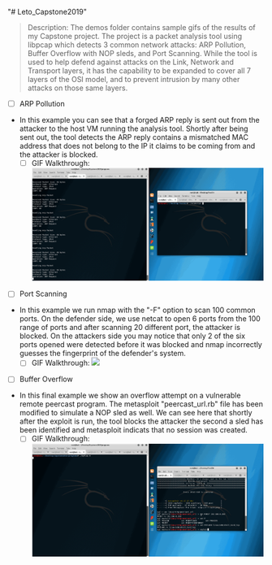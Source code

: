 "# Leto_Capstone2019"

> Description: The demos folder contains sample gifs of the results of my Capstone project. The project is a packet analysis tool using libpcap which detects 3 common network attacks: ARP Pollution, Buffer Overflow with NOP sleds, and Port Scanning. While the tool is used to help defend against attacks on the Link, Network and Transport layers, it has the capability to be expanded to cover all 7 layers of the OSI model, and to prevent intrusion by many other attacks on those same layers.

- [ ] ARP Pollution
- In this example you can see that a forged ARP reply is sent out from the attacker to the host VM running the analysis tool. Shortly after being sent out, the tool detects the ARP reply contains a mismatched MAC address that does not belong to the IP it claims to be coming from and the attacker is blocked.
  - [ ] GIF Walkthrough: 
  	![](demos/arpDemo.gif)
    
- [ ] Port Scanning
- In this example we run nmap with the "-F" option to scan 100 common ports. On the defender side, we use netcat to open 6 ports from the 100 range of ports and after scanning 20 different port, the attacker is blocked. On the attackers side you may notice that only 2 of the six ports opened were detected before it was blocked and nmap incorrectly guesses the fingerprint of the defender's system.
  - [ ] GIF Walkthrough: 
  	![](demos/portDemo.gif)
    
- [ ] Buffer Overflow
- In this final example we show an overflow attempt on a vulnerable remote peercast program. The metasploit "peercast_url.rb" file has been modified to simulate a NOP sled as well. We can see here that shortly after the exploit is run, the tool blocks the attacker the second a sled has been identified and metasploit indicats that no session was created.
  - [ ] GIF Walkthrough: 
  	![](demos/bufferDemo.gif)
